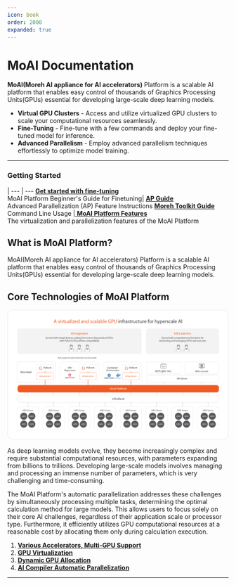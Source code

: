 ```yaml
---
icon: book
order: 2000
expanded: true
---
```


# MoAI Documentation

**MoAI(Moreh AI appliance for AI accelerators)** Platform is a scalable AI platform that enables easy control of thousands of Graphics Processing Units(GPUs) essential for developing large-scale deep learning models.

- **Virtual GPU Clusters** - Access and utilize virtualized GPU clusters to scale your computational resources seamlessly.
- **Fine-Tuning** - Fine-tune with a few commands and deploy your fine-tuned model for inference.
- **Advanced Parallelism** - Employ advanced parallelism techniques effortlessly to optimize model training.

----

### Getting Started

   | 
---    | ---
 **[Get started with fine-tuning](Tutorials/index.md)** <br> MoAI Platform Beginner's Guide for Finetuning| [ **AP Guide**](/Supported_Documents/ap/index.md) <br> Advanced Parallelization (AP) Feature Instructions
[ **Moreh Toolkit Guide**](/Supported_Documents/moreh_toolkit.md) <br> Command Line Usage |[ **MoAI Platform Features**](/MoAI_Features/index.md) <br> The virtualization and parallelization features of the MoAI Platform


## What is MoAI Platform?

MoAI(Moreh AI appliance for AI accelerators) Platform is a scalable AI platform that enables easy control of thousands of Graphics Processing Units(GPUs) essential for developing large-scale deep learning models.


## Core Technologies of MoAI Platform

![](./img/overview_01.png)

As deep learning models evolve, they become increasingly complex and require substantial computational resources, with parameters expanding from billions to trillions. Developing large-scale models involves managing and processing an immense number of parameters, which is very challenging and time-consuming.

The MoAI Platform's automatic parallelization addresses these challenges by simultaneously processing multiple tasks, determining the optimal calculation method for large models. This allows users to focus solely on their core AI challenges, regardless of their application scale or processor type. Furthermore, it efficiently utilizes GPU computational resources at a reasonable cost by allocating them only during calculation execution.

1. **[Various Accelerators, Multi-GPU Support](https://docs.moreh.io/overview/#1-various-accelerators-multi-gpu-support)**
2. **[GPU Virtualization](https://docs.moreh.io/overview/#2-gpu-virtualization)**
3. **[Dynamic GPU Allocation](https://docs.moreh.io/overview/#3-dynamic-gpu-allocation)**
4. **[AI Compiler Automatic Parallelization](https://docs.moreh.io/overview/#4-ai-compiler-automatic-parallelization)**
---

